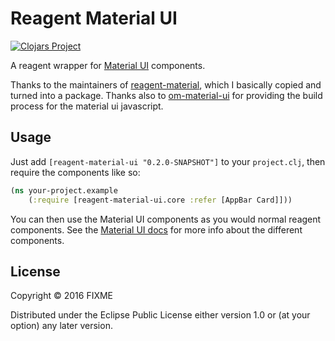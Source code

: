 # Reagent Material UI
[![Clojars Project](https://img.shields.io/clojars/v/reagent-material-ui.svg)](https://clojars.org/reagent-material-ui)

A reagent wrapper for [Material UI](http://www.material-ui.com/#/) components.

Thanks to the maintainers of [reagent-material](https://github.com/tuhlmann/reagent-material), which I basically copied and turned into a package. Thanks also to [om-material-ui](https://github.com/taylorSando/om-material-ui) for providing the build process for the material ui javascript.

## Usage

Just add `[reagent-material-ui "0.2.0-SNAPSHOT"]` to your `project.clj`, then require the components like so:

```clojure
(ns your-project.example
    (:require [reagent-material-ui.core :refer [AppBar Card]]))
```

You can then use the Material UI components as you would normal reagent components. See the [Material UI docs](http://www.material-ui.com/#/components/app-bar) for more info about the different components.


## License

Copyright © 2016 FIXME

Distributed under the Eclipse Public License either version 1.0 or (at
your option) any later version.
